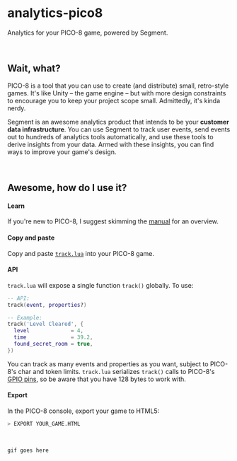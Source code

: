 # analytics-pico8

Analytics for your PICO-8 game, powered by Segment.

<br>

## Wait, what?

PICO-8 is a tool that you can use to create (and distribute) small, retro-style games. It's like Unity – the game engine – but with more design constraints to encourage you to keep your project scope small. Admittedly, it's kinda nerdy.

Segment is an awesome analytics product that intends to be your **customer data infrastructure**. You can use Segment to track user events, send events out to hundreds of analytics tools automatically, and use these tools to derive insights from your data. Armed with these insights, you can find ways to improve your game's design.

<br>

## Awesome, how do I use it?

#### Learn

If you're new to PICO-8, I suggest skimming the [manual](https://www.lexaloffle.com/pico-8.php?page=manual) for an overview.

#### Copy and paste

Copy and paste [`track.lua`](./track.lua) into your PICO-8 game.

#### API

`track.lua` will expose a single function `track()` globally. To use:

```lua
-- API:
track(event, properties?)

-- Example:
track('Level Cleared', {
  level             = 4,
  time              = 39.2,
  found_secret_room = true,
})
```

You can track as many events and properties as you want, subject to PICO-8's char and token limits. `track.lua` serializes `track()` calls to PICO-8's [GPIO pins](http://pico-8.wikia.com/wiki/GPIO), so be aware that you have 128 bytes to work with.

#### Export

In the PICO-8 console, export your game to HTML5:

```sh
> EXPORT YOUR_GAME.HTML
```

<br>

`gif goes here`

